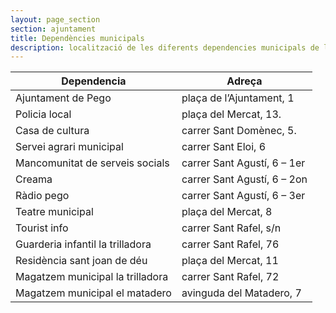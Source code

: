 ```yaml
---
layout: page_section
section: ajuntament
title: Dependències municipals
description: localització de les diferents dependencies municipals de l'ajuntament de Pego
---
```


Dependencia                     | Adreça
--------------------------------|--------------
Ajuntament de Pego              | plaça de l’Ajuntament, 1
Policia local                   | plaça del Mercat, 13.
Casa de cultura                 | carrer Sant Domènec, 5.
Servei agrari municipal         | carrer Sant Eloi, 6
Mancomunitat de serveis socials | carrer Sant Agustí, 6 – 1er
Creama                          | carrer Sant Agustí, 6 – 2on
Ràdio pego                      | carrer Sant Agustí, 6 – 3er
Teatre municipal                | plaça del Mercat, 8
Tourist info                    | carrer Sant Rafel, s/n
Guarderia infantil la trilladora| carrer Sant Rafel, 76
Residència sant joan de déu     | plaça del Mercat, 11
Magatzem municipal la trilladora| carrer Sant Rafel, 72
Magatzem municipal el matadero  | avinguda del Matadero, 7